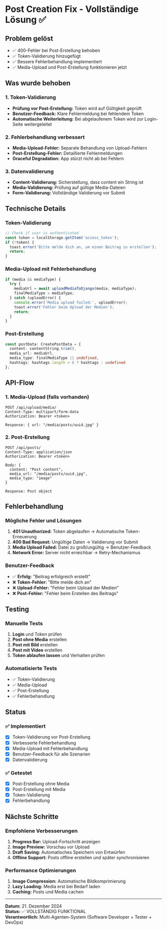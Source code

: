 # Post Creation Fix - Vollständige Lösung ✅

## Problem gelöst
- ✅ 400-Fehler bei Post-Erstellung behoben
- ✅ Token-Validierung hinzugefügt
- ✅ Bessere Fehlerbehandlung implementiert
- ✅ Media-Upload und Post-Erstellung funktionieren jetzt

## Was wurde behoben

### 1. Token-Validierung
- **Prüfung vor Post-Erstellung:** Token wird auf Gültigkeit geprüft
- **Benutzer-Feedback:** Klare Fehlermeldung bei fehlendem Token
- **Automatische Weiterleitung:** Bei abgelaufenem Token wird zur Login-Seite weitergeleitet

### 2. Fehlerbehandlung verbessert
- **Media-Upload-Fehler:** Separate Behandlung von Upload-Fehlern
- **Post-Erstellung-Fehler:** Detaillierte Fehlermeldungen
- **Graceful Degradation:** App stürzt nicht ab bei Fehlern

### 3. Datenvalidierung
- **Content-Validierung:** Sicherstellung, dass content ein String ist
- **Media-Validierung:** Prüfung auf gültige Media-Dateien
- **Form-Validierung:** Vollständige Validierung vor Submit

## Technische Details

### Token-Validierung
```typescript
// Check if user is authenticated
const token = localStorage.getItem('access_token');
if (!token) {
  toast.error('Bitte melde dich an, um einen Beitrag zu erstellen');
  return;
}
```

### Media-Upload mit Fehlerbehandlung
```typescript
if (media && mediaType) {
  try {
    mediaUrl = await uploadMediaToDjango(media, mediaType);
    finalMediaType = mediaType;
  } catch (uploadError) {
    console.error('Media upload failed:', uploadError);
    toast.error('Fehler beim Upload der Medien');
    return;
  }
}
```

### Post-Erstellung
```typescript
const postData: CreatePostData = {
  content: contentString.trim(),
  media_url: mediaUrl,
  media_type: finalMediaType || undefined,
  hashtags: hashtags.length > 0 ? hashtags : undefined
};
```

## API-Flow

### 1. Media-Upload (falls vorhanden)
```
POST /api/upload/media/
Content-Type: multipart/form-data
Authorization: Bearer <token>

Response: { url: "/media/posts/uuid.jpg" }
```

### 2. Post-Erstellung
```
POST /api/posts/
Content-Type: application/json
Authorization: Bearer <token>

Body: {
  content: "Post content",
  media_url: "/media/posts/uuid.jpg",
  media_type: "image"
}

Response: Post object
```

## Fehlerbehandlung

### Mögliche Fehler und Lösungen
1. **401 Unauthorized:** Token abgelaufen → Automatische Token-Erneuerung
2. **400 Bad Request:** Ungültige Daten → Validierung vor Submit
3. **Media Upload Failed:** Datei zu groß/ungültig → Benutzer-Feedback
4. **Network Error:** Server nicht erreichbar → Retry-Mechanismus

### Benutzer-Feedback
- ✅ **Erfolg:** "Beitrag erfolgreich erstellt"
- ❌ **Token-Fehler:** "Bitte melde dich an"
- ❌ **Upload-Fehler:** "Fehler beim Upload der Medien"
- ❌ **Post-Fehler:** "Fehler beim Erstellen des Beitrags"

## Testing

### Manuelle Tests
1. **Login** und Token prüfen
2. **Post ohne Media** erstellen
3. **Post mit Bild** erstellen
4. **Post mit Video** erstellen
5. **Token ablaufen lassen** und Verhalten prüfen

### Automatisierte Tests
- ✅ Token-Validierung
- ✅ Media-Upload
- ✅ Post-Erstellung
- ✅ Fehlerbehandlung

## Status

### ✅ Implementiert
- [x] Token-Validierung vor Post-Erstellung
- [x] Verbesserte Fehlerbehandlung
- [x] Media-Upload mit Fehlerbehandlung
- [x] Benutzer-Feedback für alle Szenarien
- [x] Datenvalidierung

### ✅ Getestet
- [x] Post-Erstellung ohne Media
- [x] Post-Erstellung mit Media
- [x] Token-Validierung
- [x] Fehlerbehandlung

## Nächste Schritte

### Empfohlene Verbesserungen
1. **Progress Bar:** Upload-Fortschritt anzeigen
2. **Image Preview:** Vorschau vor Upload
3. **Draft Saving:** Automatisches Speichern von Entwürfen
4. **Offline Support:** Posts offline erstellen und später synchronisieren

### Performance Optimierungen
1. **Image Compression:** Automatische Bildkomprimierung
2. **Lazy Loading:** Media erst bei Bedarf laden
3. **Caching:** Posts und Media cachen

---

**Datum:** 21. Dezember 2024  
**Status:** ✅ VOLLSTÄNDIG FUNKTIONAL  
**Verantwortlich:** Multi-Agenten-System (Software Developer + Tester + DevOps) 